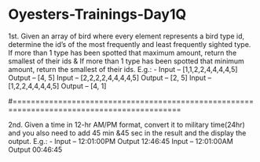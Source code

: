# Oyesters-Trainings-Day1Q

1st. Given an array of bird where every element represents a bird type id, determine the id’s of the 
most frequently and least frequently sighted type. If more than 1 type has been spotted that 
maximum amount, return the smallest of their ids & If more than 1 type has been spotted that 
minimum amount, return the smallest of their ids. 
E.g.: - Input – [1,1,2,2,4,4,4,4,5] Output – [4, 5] 
        Input – [2,2,2,2,4,4,4,4,5] Output – [2, 5] 
        Input – [1,2,2,4,4,4,4,5] Output – [4, 1]
	
#===========================================================================================
	
2nd. Given a time in 12-hr AM/PM format, convert it to military time(24hr) and you also need to add 
45 min &45 sec in the result and the display the output. 
E.g.: - Input – 12:01:00PM Output 12:46:45 
        Input – 12:01:00AM Output 00:46:45
